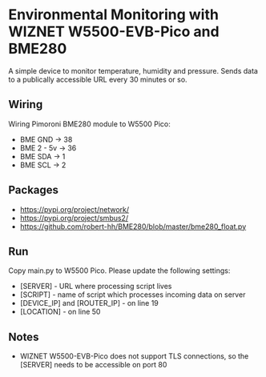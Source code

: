 # Environmental Monitoring with WIZNET W5500-EVB-Pico and BME280
A simple device to monitor temperature, humidity and pressure. Sends data to a publically accessible URL every 30 minutes or so.

## Wiring
Wiring Pimoroni BME280 module to W5500 Pico:
- BME GND -> 38
- BME 2 - 5v -> 36
- BME SDA -> 1
- BME SCL -> 2

## Packages
- https://pypi.org/project/network/
- https://pypi.org/project/smbus2/
- https://github.com/robert-hh/BME280/blob/master/bme280_float.py

## Run
Copy main.py to W5500 Pico. Please update the following settings:
- [SERVER] - URL where processing script lives
- [SCRIPT] - name of script which processes incoming data on server
- [DEVICE_IP] and [ROUTER_IP] - on line 19
- [LOCATION] - on line 50

## Notes
- WIZNET W5500-EVB-Pico does not support TLS connections, so the [SERVER] needs to be accessible on port 80
